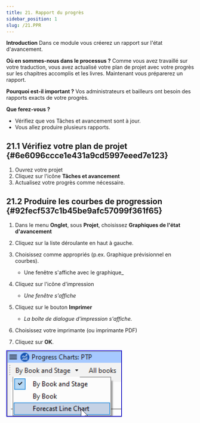 ```yaml
---
title: 21. Rapport du progrès
sidebar_position: 1
slug: /21.PPR
---
```




**Introduction** Dans ce module vous créerez un rapport sur l'état d'avancement.


**Où en sommes-nous dans le processus ?** Comme vous avez travaillé sur votre traduction, vous avez actualisé votre plan de projet avec votre progrès sur les chapitres accomplis et les livres. Maintenant vous préparerez un rapport.


**Pourquoi est-il important ?** Vos administrateurs et bailleurs ont besoin des rapports exacts de votre progrès.


**Que ferez-vous ?**

- Vérifiez que vos Tâches et avancement sont à jour.
- Vous allez produire plusieurs rapports.

## 21.1 Vérifiez votre plan de projet {#6e6096ccce1e431a9cd5997eeed7e123}

1. Ouvrez votre projet
2. Cliquez sur l'icône **Tâches et avancement**
3. Actualisez votre progrès comme nécessaire.

## 21.2 Produire les courbes de progression {#92fecf537c1b45be9afc57099f361f65}


<div class='notion-row'>
<div class='notion-column' style={{width: 'calc((100% - (min(32px, 4vw) * 1)) * 0.5)'}}>

1. Dans le menu **Onglet**, sous **Projet**, choisissez **Graphiques de l'état d'avancement**

2. Cliquez sur la liste déroulante en haut à gauche.

3. Choisissez comme appropriés (p.ex. Graphique prévisionnel en courbes).
    - Une fenêtre s'affiche avec le graphique_

4. Cliquez sur l'icône d'impression
    - _Une fenêtre s'affiche_

5. Cliquez sur le bouton **Imprimer**
    - _La boîte de dialogue d'impression s'affiche._

6. Choisissez votre imprimante (ou imprimante PDF)

7. Cliquez sur **OK**.


</div><div className='notion-spacer'></div>

<div class='notion-column' style={{width: 'calc((100% - (min(32px, 4vw) * 1)) * 0.5)'}}>


![](./277798433.png)


</div><div className='notion-spacer'></div>
</div>

